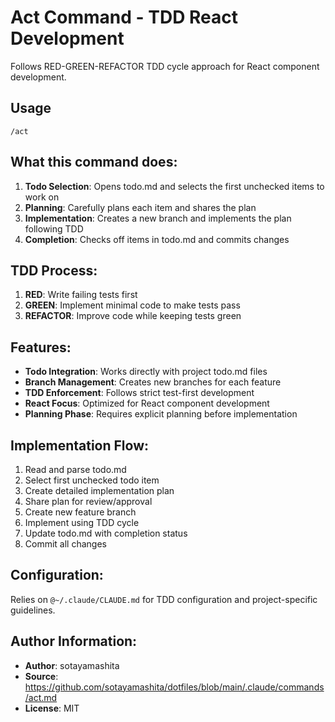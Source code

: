 # Act Command - TDD React Development

Follows RED-GREEN-REFACTOR TDD cycle approach for React component development.

## Usage
```
/act
```

## What this command does:
1. **Todo Selection**: Opens todo.md and selects the first unchecked items to work on
2. **Planning**: Carefully plans each item and shares the plan
3. **Implementation**: Creates a new branch and implements the plan following TDD
4. **Completion**: Checks off items in todo.md and commits changes

## TDD Process:
1. **RED**: Write failing tests first
2. **GREEN**: Implement minimal code to make tests pass
3. **REFACTOR**: Improve code while keeping tests green

## Features:
- **Todo Integration**: Works directly with project todo.md files
- **Branch Management**: Creates new branches for each feature
- **TDD Enforcement**: Follows strict test-first development
- **React Focus**: Optimized for React component development
- **Planning Phase**: Requires explicit planning before implementation

## Implementation Flow:
1. Read and parse todo.md
2. Select first unchecked todo item
3. Create detailed implementation plan
4. Share plan for review/approval
5. Create new feature branch
6. Implement using TDD cycle
7. Update todo.md with completion status
8. Commit all changes

## Configuration:
Relies on `@~/.claude/CLAUDE.md` for TDD configuration and project-specific guidelines.

## Author Information:
- **Author**: sotayamashita
- **Source**: https://github.com/sotayamashita/dotfiles/blob/main/.claude/commands/act.md
- **License**: MIT